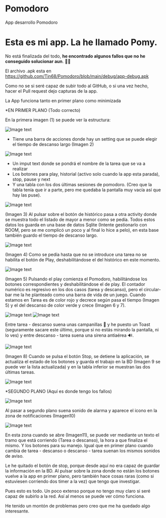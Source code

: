# Pomodoro
App desarrollo Pomodoro

# Esta es mi app. La he llamado Pomy.

No está finalizada del todo, **he encontrado algunos fallos que no he conseguido solucionar aun**. :man_facepalming:

El archivo .apk esta en https://github.com/Tin68/Pomodoro/blob/main/debug/app-debug.apk

Como no se si seré capaz de subir todo al GitHub, o si una vez hecho, hacer el Pull request dejo capturas de la app. 

La App funciona tanto en primer plano como minimizada

*EN PRIMER PLANO (Todo correcto)

En la primera imagen (1) se puede ver la estructura:

![Image text](https://github.com/Tin68/Pomodoro/blob/main/ImgReadme/Pomy_01.png)

- Tiene una barra de acciones donde hay un setting que se puede elegir el tiempo de descanso largo (Imagen 2)

![Image text](https://github.com/Tin68/Pomodoro/blob/main/ImgReadme/Pomy_02.png)

- Un imput text donde se pondrá el nombre de la tarea que se va a realizar
- Los botones para play, historial (activo solo cuando la app esta parada), stop, pause y next
- Y una tabla con los dos últimas sesiones de pomodoro. (Creo que la tabla tenía que ir a parte, pero me quedaba la pantalla muy vacía así que hay las puse).

![Image text](https://github.com/Tin68/Pomodoro/blob/main/ImgReadme/Pomy_03.png)

(Imagen 3) Al pulsar sobre el botón de histórico pasa a otra activity donde se muestra todo el listado de mayor a menor como se pedía. Todos estos datos los guarda en una base de datos Sqlite (Intente gestionarlo con ROOM, pero se me complicó un poco y al final lo hice a pelo), en esta base también guardo el tiempo de descanso largo.

![Image text](https://github.com/Tin68/Pomodoro/blob/main/ImgReadme/Pomy_04.png)

(Imagen 4) Como se pedía hasta que no se introduce una tarea no se habilita el botón de Play, deshabilitándose el del histórico en este momento.

![Image text](https://github.com/Tin68/Pomodoro/blob/main/ImgReadme/Pomy_05.png)

(Imagen 5) Pulsando el play comienza el Pomodoro, habilitándose los botones correspondientes y deshabilitándose el de play. El contador numérico es regresivo en los dos casos (tarea y descanso), pero el circular-bar me la he planteado como una barra de vida de un juego. Cuando estamos en Tarea es de color rojo y decrece según pasa el tiempo (Imagen 5) y el del descanso de color verde y crece (Imagen 6 y 7).

![Image text](https://github.com/Tin68/Pomodoro/blob/main/ImgReadme/Pomy_06.png)
![Image text](https://github.com/Tin68/Pomodoro/blob/main/ImgReadme/Pomy_07.png)

Entre tarea - descanso suena unas campanillas :bell: y he puesto un Toast (seguramente sacare este último, porque si no estás mirando la pantalla, ni lo ves) y entre descanso - tarea suena una sirena antiaérea :loud_sound:.

![Image text](https://github.com/Tin68/Pomodoro/blob/main/ImgReadme/Pomy_08.png)

(Imagen 8) Cuando se pulsa el botón Stop, se detiene la aplicación, se actualiza el estado de los botones y guarda el trabajo en la BD (Imagen 9 se puede ver la lista actualizada) y en la tabla inferior se muestran las dos últimas tareas.

![Image text](https://github.com/Tin68/Pomodoro/blob/main/ImgReadme/Pomy_09.png)


*SEGUNDO PLANO (Aquí es donde tengo los fallos)

![Image text](https://github.com/Tin68/Pomodoro/blob/main/ImgReadme/Pomy_10.png)

Al pasar a segundo plano suena sonido de alarma y aparece el icono en la zona de notificaciones (Imagen10)

![Image text](https://github.com/Tin68/Pomodoro/blob/main/ImgReadme/Pomy_11.png)

En esta zona cuando se abre (Imagen11), se puede ver mediante un texto el tramo que está corriendo (Tarea o descanso), la hora a que finaliza el mismo. Y los botones para su manejo. Igual que en primer plano cuando cambia de tarea - descanso o descanso - tarea suenan los mismos sonidos de aviso.

Le he quitado el botón de stop, porque desde aquí no era capaz de guardar la información en la BD. Al pulsar sobre la zona donde no están los botones vuelve a la app en primer plano, pero también hace cosas raras (como si estuviesen corriendo dos timer a la vez) que tengo que investigar.

Pues esto es todo. Un poco extenso porque no tengo muy claro si seré capaz de subirlo a la red. Así al menos se puede ver cómo funciona.

He tenido un montón de problemas pero creo que me ha quedado algo interesante.
